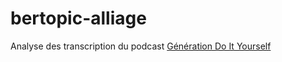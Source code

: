 # bertopic-alliage

Analyse des transcription du podcast [Génération Do It Yourself](https://www.gdiy.fr/)
